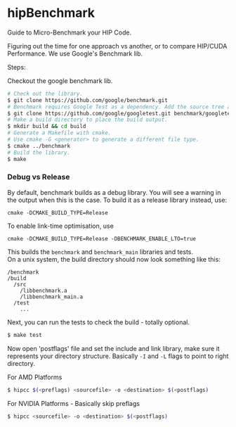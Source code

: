 # hipBenchmark

Guide to Micro-Benchmark your HIP Code.

Figuring out the time for one approach vs another, or to compare HIP/CUDA Performance.
We use Google's Benchmark lib.

Steps:

Checkout the google benchmark lib.
```bash                                                                                   
# Check out the library.                                                                  
$ git clone https://github.com/google/benchmark.git                                       
# Benchmark requires Google Test as a dependency. Add the source tree as a subdirectory.  
$ git clone https://github.com/google/googletest.git benchmark/googletest                 
# Make a build directory to place the build output.                                       
$ mkdir build && cd build                                                                 
# Generate a Makefile with cmake.                                                         
# Use cmake -G <generator> to generate a different file type.                             
$ cmake ../benchmark                                                                      
# Build the library.                                                                      
$ make                                                                                    
```                                                                                       

### Debug vs Release                                                           
                                                                               
By default, benchmark builds as a debug library. You will see a warning in the 
output when this is the case. To build it as a release library instead, use:   
                                                                               
```                                                                            
cmake -DCMAKE_BUILD_TYPE=Release                                               
```                                                                            
                                                                               
To enable link-time optimisation, use                                          
                                                                               
```                                                                            
cmake -DCMAKE_BUILD_TYPE=Release -DBENCHMARK_ENABLE_LTO=true                   
```                                                                            

This builds the `benchmark` and `benchmark_main` libraries and tests.                     
On a unix system, the build directory should now look something like this:                
                                                                                          
```                                                                                       
/benchmark                                                                                
/build                                                                                    
  /src                                                                                    
    /libbenchmark.a                                                                       
    /libbenchmark_main.a                                                                  
  /test                                                                                   
    ...                                                                                   
```                                                                                       
                                                                                          
Next, you can run the tests to check the build - totally optional. 
                                                                                          
```bash                                                                                   
$ make test                                                                               
```                                                                                       

Now open 'postflags' file and set the include and link library, make sure it represents your directory structure.
Basically  ```-I``` and ```-L``` flags to point to right directory.

For AMD Platforms
```bash
$ hipcc $(<preflags) <sourcefile> -o <destination> $(<postflags)
```
For NVIDIA Platforms - Basically skip preflags
```bash
$ hipcc <sourcefile> -o <destination> $(<postflags)
```
